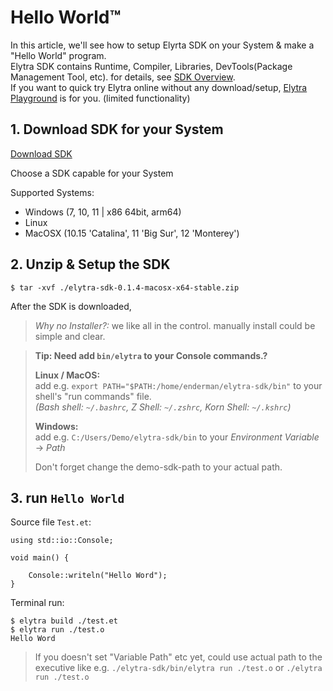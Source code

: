 

# Hello World™   

In this article, we'll see how to setup Elyrta SDK on your System & make a "Hello World" program.  
Elytra SDK contains Runtime, Compiler, Libraries, DevTools(Package Management Tool, etc). 
for details, see [SDK Overview]().  
If you want to quick try Elytra online without any download/setup, 
[Elytra Playground]() is for you. (limited functionality)

## 1. Download SDK for your System

<a class="btn btn-primary text-white" href="https://elytra.dev/sdk-latest">Download SDK</a>


Choose a SDK capable for your System

Supported Systems:  
 - Windows (7, 10, 11 | x86 64bit, arm64)  
 - Linux  
 - MacOSX (10.15 'Catalina', 11 'Big Sur', 12 'Monterey')  


## 2. Unzip & Setup the SDK

```shell
$ tar -xvf ./elytra-sdk-0.1.4-macosx-x64-stable.zip
```

After the SDK is downloaded, 

> _Why no Installer?:_ we like all in the control. manually install could be simple and clear.


> __Tip: Need add `bin/elytra` to your Console commands.?__
>
> __Linux / MacOS:__  
> add e.g. `export PATH="$PATH:/home/enderman/elytra-sdk/bin"` to your shell's "run commands" file.  
> _(Bash shell: `~/.bashrc`, Z Shell: `~/.zshrc`, Korn Shell: `~/.kshrc`)_
>
> __Windows:__  
> add e.g. `C:/Users/Demo/elytra-sdk/bin` to your _Environment Variable_ -> _Path_
>
> Don't forget change the demo-sdk-path to your actual path.  

## 3. run `Hello World`

Source file `Test.et`:
```elytra
using std::io::Console;

void main() {
    
    Console::writeln("Hello Word");   
}
```

Terminal run:
```shell
$ elytra build ./test.et
$ elytra run ./test.o
Hello Word
```

> If you doesn't set "Variable Path" etc yet, could use actual path to the executive like
> e.g. `./elytra-sdk/bin/elytra run ./test.o` or `./elytra run ./test.o`



<!--
> [Ignorable] Why Hello Word instead of "Hello World"?  
> We knows hello world all the day, the point of the test is to output something as expect,
> we want avoid 'rigid' which repeat things all around. 
> in some aspect, give the world some diff fun & style is our rule and life attitude.

> 我们整天都知道Hello world，测试的重点是输出任何符合预期的东西。我们不想呆板，每天重复一样的事情。
> 给这个世界一些不同和乐趣某种程度上是我们的规则和生活的态度。  
> 如某黑客自称Hecker (BelugaHKR)，因为他想表达字面意思 但不想显得呆板。
-->



<!--


<div class="ac-tip" markdown="1">
    <p>Wanna try Elytra on the fly?</p>
    
[Elyrta Playground](): try Elytra online, without download/install.
</div>


<div class="ac-tip" markdown="1">
    <p>Want add `bin/elytra` to your Console commands.? </p>

__Linux / MacOS:__  
add e.g. `export PATH="$PATH:/home/enderman/elytra-sdk/bin"` to your shell's "run commands" file.  
_(Bash shell: `~/.bashrc`, Z Shell: `~/.zshrc`, Korn Shell: `~/.kshrc`)_

__Windows:__  
add e.g. `C:/Users/Demo/elytra-sdk/bin` to your _Environment Variable_ -> _Path_

Don't forget change the demo-sdk-path to your actual path.
</div>


<div class="ac-tip" markdown="1">
    <p>What inside the SDK?</p>

- Runtime
- Compiler
- _Package Management Tool?_
</div>

## Appendixes & Tips

#### Wanna try Elytra on the fly?
[Elytra Playground](): try Elytra online, without download/install.
  
#### What inside the SDK?

- Runtime
- Compiler
- _Package Management Tool?_

#### Need add `bin/elytra` to your Console command.? 
__Linux / MacOS:__  
add e.g. `export PATH="$PATH:/home/enderman/elytra-sdk/bin"` to your shell's "run commands" file.  
_(Bash shell: `~/.bashrc`, Z Shell: `~/.zshrc`, Korn Shell: `~/.kshrc`)_

__Windows:__  
add e.g. `C:/Users/Demo/elytra-sdk/bin` to your _Environment Variable_ -> _Path_

Don't forget change the demo-sdk-path to your actual path.

<br><br>

<!--

# Title Level1

## Title Level2

### title level3



#### Polls

<small>*prim*</small>

- `220331` [rdv/22u13b Lib&Performance. use GLFW,lwjgl331,jdk16.]()
- `220331` [rdv/22u13a Gui LazyRendering.]()

```shell
code sec
```

***L3***

- Cradle Waltz  
  <small>FLuoRiTe r. M2U</small>


- Gymnopedie no.1  
  <small>Blüchel & Von Deylen . Bi Polar</small>

***L2***

- Euphoria <i>(Originally Performed by BTS) (Piano Karaoke Version)</i>  
  <small>Sing2Piano - Euphoria (Piano Karaoke Instrumentals)</small>


- CREAM STEW (Piano ver.)  
  <small>FLouRiTe , Aioi</small>
  
-->